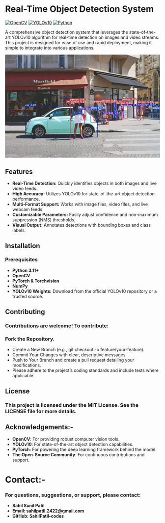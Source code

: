 # Real-Time Object Detection System

[![OpenCV](https://img.shields.io/badge/OpenCV-5.0-green)](https://opencv.org/)
[![YOLOv10](https://img.shields.io/badge/YOLO-v10-blue)](https://github.com/ultralytics/ultralytics)
[![Python](https://img.shields.io/badge/Python-3.11%2B-yellow)](https://www.python.org/)

A comprehensive object detection system that leverages the state-of-the-art YOLOv10 algorithm for real-time detection on images and video streams. This project is designed for ease of use and rapid deployment, making it simple to integrate into various applications.

![Object Detection Demo](demo.png)

## Features

- **Real-Time Detection:** Quickly identifies objects in both images and live video feeds.
- **High Accuracy:** Utilizes YOLOv10 for state-of-the-art object detection performance.
- **Multi-Format Support:** Works with image files, video files, and live webcam feeds.
- **Customizable Parameters:** Easily adjust confidence and non-maximum suppression (NMS) thresholds.
- **Visual Output:** Annotates detections with bounding boxes and class labels.

## Installation

### Prerequisites

- **Python 3.11+**
- **OpenCV**
- **PyTorch & Torchvision**
- **NumPy**
- **YOLOv10 Weights:** Download from the official YOLOv10 repository or a trusted source.

## Contributing
### Contributions are welcome! To contribute:
### Fork the Repository.
- Create a New Branch (e.g., git checkout -b feature/your-feature).
- Commit Your Changes with clear, descriptive messages.
- Push to Your Branch and create a pull request detailing your modifications.
- Please adhere to the project’s coding standards and include tests where applicable.

## License
### This project is licensed under the MIT License. See the LICENSE file for more details.

## Acknowledgements:-
- **OpenCV**: For providing robust computer vision tools.
- **YOLOv10**: For state-of-the-art object detection capabilities.
- **PyTorch**: For powering the deep learning framework behind the model.
- **The Open-Source Community**: For continuous contributions and support.

# Contact:-
### For questions, suggestions, or support, please contact:

- **Sahil Sunil Patil**
- **Email: sahilpatil.2422@gmail.com**
- **GitHub: SahilPatil-codes**
